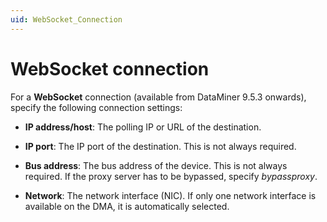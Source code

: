 ```yaml
---
uid: WebSocket_Connection
---
```


# WebSocket connection

For a **WebSocket** connection (available from DataMiner 9.5.3 onwards), specify the following connection settings:

- **IP address/host**: The polling IP or URL of the destination.

- **IP port**: The IP port of the destination. This is not always required.

- **Bus address**: The bus address of the device. This is not always required. If the proxy server has to be bypassed, specify *bypassproxy*.

- **Network**: The network interface (NIC). If only one network interface is available on the DMA, it is automatically selected.
